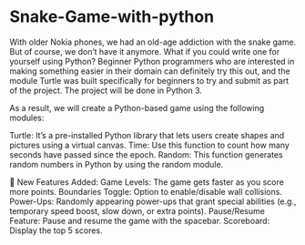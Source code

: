 # Snake-Game-with-python
With older Nokia phones, we had an old-age addiction with the snake game. But of course, we don’t have it anymore. What if you could write one for yourself using Python? Beginner Python programmers who are interested in making something easier in their domain can definitely try this out, and the module Turtle was built specifically for beginners to try and submit as part of the project. The project will be done in Python 3.

As a result, we will create a Python-based game using the following modules:

Turtle: It’s a pre-installed Python library that lets users create shapes and pictures using a virtual canvas.
Time: Use this function to count how many seconds have passed since the epoch.
Random: This function generates random numbers in Python by using the random module.

🐍 New Features Added:
Game Levels: The game gets faster as you score more points.
Boundaries Toggle: Option to enable/disable wall collisions.
Power-Ups: Randomly appearing power-ups that grant special abilities (e.g., temporary speed boost, slow down, or extra points).
Pause/Resume Feature: Pause and resume the game with the spacebar.
Scoreboard: Display the top 5 scores.
